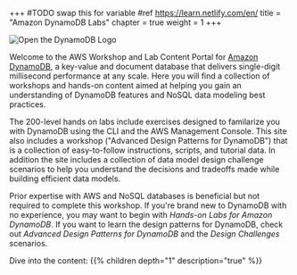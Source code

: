 +++
#TODO swap this for variable
#ref https://learn.netlify.com/en/
title = "Amazon DynamoDB Labs"
chapter = true
weight = 1
+++

![Open the DynamoDB Logo](/images/Amazon-DynamoDB.png)

Welcome to the AWS Workshop and Lab Content Portal for [Amazon DynamoDB](https://docs.aws.amazon.com/amazondynamodb/latest/developerguide/Introduction.html), a key-value and document database that delivers single-digit millisecond performance at any scale. Here you will find a collection of workshops and hands-on content aimed at helping you gain an understanding of DynamoDB features and NoSQL data modeling best practices.

The 200-level hands on labs include exercises designed to familarize you with DynamoDB using the CLI and the AWS Management Console. This site also includes a workshop ("Advanced Design Patterns for DynamoDB") that is a collection of easy-to-follow instructions, scripts, and tutorial data. In addition the site includes a collection of data model design challenge scenarios to help you understand the decisions and tradeoffs made while building efficient data models.

Prior expertise with AWS and NoSQL databases is beneficial but not required to complete this workshop.
If you're brand new to DynamoDB with no experience, you may want to begin with *Hands-on Labs for Amazon DynamoDB*. If you want to learn the design patterns for DynamoDB, check out *Advanced Design Patterns for DynamoDB* and the *Design Challenges* scenarios.

Dive into the content:
{{% children  depth="1" description="true" %}}
